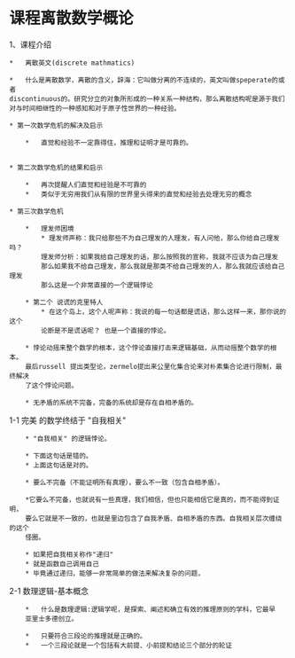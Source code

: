 # 课程离散数学概论

1、课程介绍

    *   离散英文(discrete mathmatics)
    
    *   什么是离散数学，离散的含义，辞海：它叫做分离的不连续的，英文叫做speperate的或者
    discontinuous的。研究分立的对象所形成的一种关系一种结构，那么离散结构呢是源于我们
    对与时间相继性的一种感知和对于原子性世界的一种经验。
        
    * 第一次数学危机的解决及启示
    
        *   直觉和经验不一定靠得住，推理和证明才是可靠的。
        
        
    * 第二次数学危机的结果和启示
    
        *   再次提醒人们直觉和经验是不可靠的
        *   类似于无穷用我们从有限的世界里头得来的直觉和经验去处理无穷的概念
        
    * 第三次数学危机
        
        *   理发师困境
            * 理发师声称：我只给那些不为自己理发的人理发，有人问他，那么你给自己理发吗？
            理发师分析：如果我给自己理发的话，那么按照我的宣称，我就不应该为自己理发
            那么如果我不给自己理发，那么我就是那类不给自己理发的人，那么我就应该给自己理发
            那么这是一个非常直接的一个逻辑悖论
            
        * 第二个 说谎的克里特人
            * 在这个岛上，这个人呢声称：我说的每一句话都是谎话，那么这样一来，那你说的这个
            论断是不是谎话呢？ 也是一个直接的悖论。
            
        * 悖论动摇来整个数学的根本，这个悖论直接打击来逻辑基础，从而动摇整个数学的根本。
        最后russell 提出类型论，zermelo提出来公里化集合论来对朴素集合论进行限制，最终解决
        了这个悖论问题。
        
        * 无矛盾的系统不完备，完备的系统却是存在自相矛盾的。
        

1-1 完美 的数学终结于 "自我相关"
        
        * "自我相关" 的逻辑悖论。
        
        * 下面这句话是错的。
        * 上面这句话是对的。
        
        * 要么不完备（不能证明所有真理），要么不一致（包含自相矛盾）。
        
        *它要么不完备，也就说有一些真理，我们相信，但也只能相信它是真的，而不能得到证明，
        要么它就是不一致的，也就是里边包含了自我矛盾、自相矛盾的东西。自我相关层次缠绕的这个
        怪圈。
        
        * 如果把自我相关称作"递归"
        * 就是函数自己调用自己
        * 毕竟通过递归，能够一非常简单的做法来解决复杂的问题，

2-1 数理逻辑-基本概念

        *   什么是数理逻辑:逻辑学呢，是探索、阐述和确立有效的推理原则的学科，它最早
        亚里士多德创立。
        
        *   只要符合三段论的推理就是正确的。
        *   一个三段论就是一个包括有大前提、小前提和结论三个部分的轮证
        